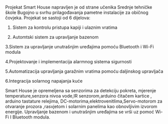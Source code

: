 Projekat Smart House napravljen je od strane učenika Srednje tehničke škole Bugojno u svrhu prilagođavanja pametne instalacije za običnog čovjeka.
Projekat se sastoji od 6 dijelova:
1. Sistem za kontrolu pristupa kapiji i ulaznim vratima
   
2. Automtski sistem za upravljanje bazenom
   
3.Sistem za upravljanje unutrašnjim uređajima pomoću Bluetooth i Wi-Fi modula

4.Projektovanje i implementacija alarmnog sistema sigurnosti

5.Automatizacija upravljanja garažnim vratima pomoću daljinskog upravljača

6.Integracija solarnog napajanja kuće

Smart House je opremeljena sa senzorima za detekciju pokreta, mjerenje temperature,senzora nivoa vode,IR senzorom,arduino čitačem kartice , arduino tastature
relejima, DC-motorima,elektrovenitlima,Servo-motorom za otvaranje prozora ,rasvjetom i solarnim panelima kao obnovljivim izvorom energije. Upravljanje bazenom i unutrašnjim uređajima se vrši uz pomoć Wi-Fi I Bluetooth modula. 
